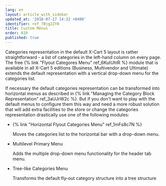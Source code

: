 ```yaml
---
lang: en
layout: article_with_sidebar
updated_at: '2018-07-27 14:32 +0400'
identifier: ref_7Bjg2ZY0
title: Custom Menus
order: 610
published: true
---
```


Categories representation in the default X-Cart 5 layout is rather straightforward - a list of categories in the left-hand column on every page. The free {% link "Flyout Categores Menu" ref_6KutUhlR %} module that is available in all X-Cart 5 editions (Business, Multivendor and Ultimate) extends the default representation with a vertical drop-down menu for the categories list.

If necessary the default categories representation can be transformed into horizontal menus as described in {% link "Managing the Category Block Representation" ref_3aUJrW2c %}. But if you don't want to play with the default menus to configure them this way and need a more robust solution that will add extra facilities to the store or change the categories representation drastically use one of the following modules:

* {% link "Horizontal Flyout Categories Menu" ref_1mFs8c7N %}

  Moves the categories list to the horizontal bar with a drop-down menu.
  
* Multilevel Primary Menu

  Adds the multiple drop-down menu functionality for the header tab menu.
  
* Tree-like Categories Menu

  Transforms the default fly-out category structure into a tree structure
